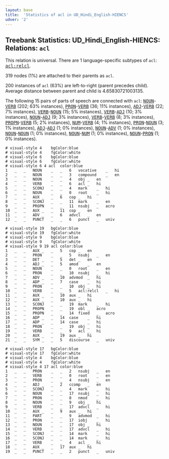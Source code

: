 ```yaml
---
layout: base
title:  'Statistics of acl in UD_Hindi_English-HIENCS'
udver: '2'
---
```


## Treebank Statistics: UD_Hindi_English-HIENCS: Relations: `acl`

This relation is universal.
There are 1 language-specific subtypes of `acl`: <tt><a href="qhe_hiencs-dep-acl-relcl.html">acl:relcl</a></tt>.

319 nodes (1%) are attached to their parents as `acl`.

200 instances of `acl` (63%) are left-to-right (parent precedes child).
Average distance between parent and child is 4.65830721003135.

The following 15 pairs of parts of speech are connected with `acl`: <tt><a href="qhe_hiencs-pos-NOUN.html">NOUN</a></tt>-<tt><a href="qhe_hiencs-pos-VERB.html">VERB</a></tt> (202; 63% instances), <tt><a href="qhe_hiencs-pos-PRON.html">PRON</a></tt>-<tt><a href="qhe_hiencs-pos-VERB.html">VERB</a></tt> (36; 11% instances), <tt><a href="qhe_hiencs-pos-ADJ.html">ADJ</a></tt>-<tt><a href="qhe_hiencs-pos-VERB.html">VERB</a></tt> (22; 7% instances), <tt><a href="qhe_hiencs-pos-VERB.html">VERB</a></tt>-<tt><a href="qhe_hiencs-pos-NOUN.html">NOUN</a></tt> (15; 5% instances), <tt><a href="qhe_hiencs-pos-VERB.html">VERB</a></tt>-<tt><a href="qhe_hiencs-pos-ADJ.html">ADJ</a></tt> (10; 3% instances), <tt><a href="qhe_hiencs-pos-NOUN.html">NOUN</a></tt>-<tt><a href="qhe_hiencs-pos-ADJ.html">ADJ</a></tt> (9; 3% instances), <tt><a href="qhe_hiencs-pos-VERB.html">VERB</a></tt>-<tt><a href="qhe_hiencs-pos-VERB.html">VERB</a></tt> (8; 3% instances), <tt><a href="qhe_hiencs-pos-PROPN.html">PROPN</a></tt>-<tt><a href="qhe_hiencs-pos-VERB.html">VERB</a></tt> (5; 2% instances), <tt><a href="qhe_hiencs-pos-NUM.html">NUM</a></tt>-<tt><a href="qhe_hiencs-pos-VERB.html">VERB</a></tt> (4; 1% instances), <tt><a href="qhe_hiencs-pos-PRON.html">PRON</a></tt>-<tt><a href="qhe_hiencs-pos-NOUN.html">NOUN</a></tt> (3; 1% instances), <tt><a href="qhe_hiencs-pos-ADJ.html">ADJ</a></tt>-<tt><a href="qhe_hiencs-pos-ADJ.html">ADJ</a></tt> (1; 0% instances), <tt><a href="qhe_hiencs-pos-NOUN.html">NOUN</a></tt>-<tt><a href="qhe_hiencs-pos-ADV.html">ADV</a></tt> (1; 0% instances), <tt><a href="qhe_hiencs-pos-NOUN.html">NOUN</a></tt>-<tt><a href="qhe_hiencs-pos-NOUN.html">NOUN</a></tt> (1; 0% instances), <tt><a href="qhe_hiencs-pos-NOUN.html">NOUN</a></tt>-<tt><a href="qhe_hiencs-pos-NUM.html">NUM</a></tt> (1; 0% instances), <tt><a href="qhe_hiencs-pos-NOUN.html">NOUN</a></tt>-<tt><a href="qhe_hiencs-pos-PRON.html">PRON</a></tt> (1; 0% instances).


~~~ conllu
# visual-style 4	bgColor:blue
# visual-style 4	fgColor:white
# visual-style 6	bgColor:blue
# visual-style 6	fgColor:white
# visual-style 6 4 acl	color:blue
1	_	_	NOUN	_	_	6	vocative	_	hi
2	_	_	NOUN	_	_	3	compound	_	en
3	_	_	NOUN	_	_	4	obj	_	en
4	_	_	VERB	_	_	6	acl	_	hi
5	_	_	SCONJ	_	_	4	mark	_	hi
6	_	_	NOUN	_	_	0	root	_	hi
7	_	_	AUX	_	_	6	cop	_	hi
8	_	_	SCONJ	_	_	11	mark	_	en
9	_	_	PROPN	_	_	11	nsubj	_	acro
10	_	_	AUX	_	_	11	cop	_	en
11	_	_	ADV	_	_	6	advcl	_	en
12	_	_	PUNCT	_	_	6	punct	_	univ

~~~


~~~ conllu
# visual-style 19	bgColor:blue
# visual-style 19	fgColor:white
# visual-style 9	bgColor:blue
# visual-style 9	fgColor:white
# visual-style 9 19 acl	color:blue
1	_	_	AUX	_	_	5	cop	_	en
2	_	_	PRON	_	_	5	nsubj	_	en
3	_	_	DET	_	_	5	det	_	en
4	_	_	ADJ	_	_	5	amod	_	en
5	_	_	NOUN	_	_	0	root	_	en
6	_	_	PRON	_	_	10	nsubj	_	hi
7	_	_	ADV	_	_	10	advmod	_	hi
8	_	_	ADP	_	_	7	case	_	hi
9	_	_	PRON	_	_	10	obj	_	hi
10	_	_	VERB	_	_	5	acl:relcl	_	hi
11	_	_	AUX	_	_	10	aux	_	hi
12	_	_	AUX	_	_	10	aux	_	hi
13	_	_	SCONJ	_	_	19	mark	_	hi
14	_	_	PROPN	_	_	19	obl	_	acro
15	_	_	PROPN	_	_	14	fixed	_	acro
16	_	_	ADP	_	_	14	case	_	hi
17	_	_	ADP	_	_	14	case	_	hi
18	_	_	PRON	_	_	19	obj	_	hi
19	_	_	VERB	_	_	9	acl	_	hi
20	_	_	AUX	_	_	19	aux	_	hi
21	_	_	SYM	_	_	5	discourse	_	univ

~~~


~~~ conllu
# visual-style 17	bgColor:blue
# visual-style 17	fgColor:white
# visual-style 4	bgColor:blue
# visual-style 4	fgColor:white
# visual-style 4 17 acl	color:blue
1	_	_	PRON	_	_	2	nsubj	_	en
2	_	_	VERB	_	_	0	root	_	en
3	_	_	PRON	_	_	4	nsubj	_	en
4	_	_	ADJ	_	_	2	ccomp	_	en
5	_	_	SCONJ	_	_	4	mark	_	hi
6	_	_	NOUN	_	_	17	nsubj	_	hi
7	_	_	PRON	_	_	8	nmod	_	hi
8	_	_	NOUN	_	_	9	obj	_	hi
9	_	_	VERB	_	_	17	advcl	_	hi
10	_	_	AUX	_	_	9	aux	_	hi
11	_	_	PART	_	_	9	advmod	_	hi
12	_	_	PRON	_	_	17	iobj	_	hi
13	_	_	NOUN	_	_	17	obj	_	hi
14	_	_	VERB	_	_	17	advcl	_	hi
15	_	_	SCONJ	_	_	14	mark	_	hi
16	_	_	SCONJ	_	_	14	mark	_	hi
17	_	_	VERB	_	_	4	acl	_	hi
18	_	_	AUX	_	_	17	aux	_	hi
19	_	_	PUNCT	_	_	2	punct	_	univ

~~~


